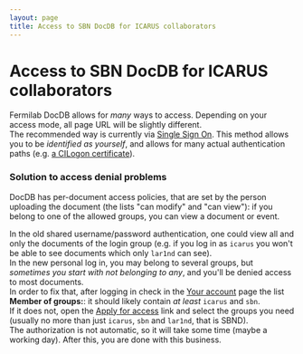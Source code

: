 ```yaml
---
layout: page
title: Access to SBN DocDB for ICARUS collaborators
---
```




Access to SBN DocDB for ICARUS collaborators
============================================================================================================

Fermilab DocDB allows for *many* ways to access. Depending on your
access mode, all page URL will be slightly different.\
The recommended way is currently via [Single Sign
On](https://sbn-docdb.fnal.gov/cgi-bin/sso/DocumentDatabase "SSO").
This method allows you to be *identified as yourself*, and allows for
many actual authentication paths (e.g. [a CILogon
certificate](Setting_up_access_with_CILogon_certificate.html)).



### Solution to access denial problems

DocDB has per-document access policies, that are set by the person
uploading the document (the lists \"can modify\" and \"can view\"): if
you belong to one of the allowed groups, you can view a document or
event.

In the old shared username/password authentication, one could view all
and only the documents of the login group (e.g. if you log in as
`icarus` you won\'t be able to see documents which only `lar1nd` can
see).\
In the new personal log in, you may belong to several groups, but
*sometimes you start with not belonging to any*, and you\'ll be denied
access to most documents.\
In order to fix that, after logging in check in the [Your
account](https://sbn-docdb.fnal.gov/cgi-bin/sso/SelectEmailPrefs)
page the list **Member of groups:**: it should likely contain *at least*
`icarus` and `sbn`.\
If it does not, open the [Apply for
access](https://sbn-docdb.fnal.gov/cgi-bin/sso/CertificateApplyForm)
link and select the groups you need (usually no more than just `icarus`,
`sbn` and `lar1nd`, that is SBND).\
The authorization is not automatic, so it will take some time (maybe a
working day). After this, you are done with this business.
